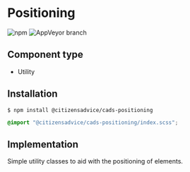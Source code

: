 # Positioning

![npm](https://img.shields.io/npm/v/:package.svg)
![AppVeyor branch](https://img.shields.io/appveyor/ci/:user/:repo/:branch.svg)

## Component type

- Utility

## Installation

```
$ npm install @citizensadvice/cads-positioning
```

```scss
@import "@citizensadvice/cads-positioning/index.scss";
```

## Implementation

Simple utility classes to aid with the positioning of elements.
